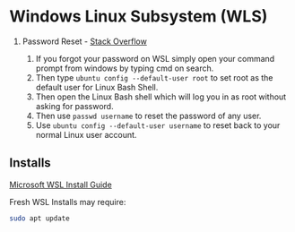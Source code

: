 # Windows Linux Subsystem (WLS)

1. Password Reset - [Stack Overflow](https://askubuntu.com/questions/931940/unable-to-change-the-root-password-in-windows-10-wsl)

   1. If you forgot your password on WSL simply open your command prompt from windows by typing cmd on search.
   1. Then type `ubuntu config --default-user root` to set root as the default user for Linux Bash Shell.
   1. Then open the Linux Bash shell which will log you in as root without asking for password.
   1. Then use `passwd username` to reset the password of any user.
   1. Use `ubuntu config --default-user username` to reset back to your normal Linux user account.
  
## Installs

[Microsoft WSL Install Guide](https://docs.microsoft.com/en-us/windows/wsl/install-win10)

Fresh WSL Installs may require:

```bash
sudo apt update
```

